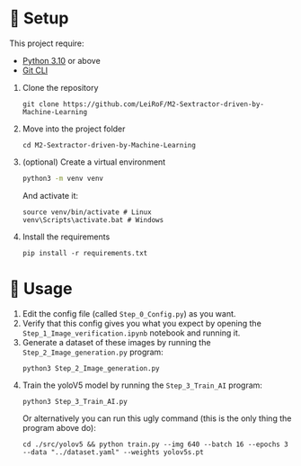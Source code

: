 # 🔌 Setup

This project require:
- [Python 3.10](https://www.python.org/downloads/release/python-3100/) or above
- [Git CLI](https://git-scm.com/book/en/v2/Getting-Started-The-Command-Line)

1. Clone the repository
    ```
    git clone https://github.com/LeiRoF/M2-Sextractor-driven-by-Machine-Learning
    ```

2. Move into the project folder
    ```
    cd M2-Sextractor-driven-by-Machine-Learning
    ```

3. (optional) Create a virtual environment
    ```bash
    python3 -m venv venv
    ```
    And activate it:
    ```
    source venv/bin/activate # Linux
    venv\Scripts\activate.bat # Windows
    ```

4. Install the requirements
    ```
    pip install -r requirements.txt
    ```

# 🚀 Usage

1. Edit the config file (called `Step_0_Config.py`) as you want.
2. Verify that this config gives you what you expect by opening the `Step_1_Image_verification.ipynb` notebook and running it.
3. Generate a dataset of these images by running the `Step_2_Image_generation.py` program:
    ```
    python3 Step_2_Image_generation.py
    ```
4. Train the yoloV5 model by running the `Step_3_Train_AI` program:
    ```
    python3 Step_3_Train_AI.py
    ```
    Or alternatively you can run this ugly command (this is the only thing the program above do):
    ```
    cd ./src/yolov5 && python train.py --img 640 --batch 16 --epochs 3 --data "../dataset.yaml" --weights yolov5s.pt
    ```
